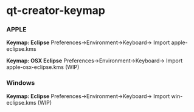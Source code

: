 # qt-creator-keymap

### APPLE 
**Keymap: Eclipse** Preferences->Environment->Keyboard-> Import apple-eclipse.kms

**Keymap: OSX Eclipse**  Preferences->Environment->Keyboard-> Import apple-osx-eclipse.kms (WIP)

### Windows 
**Keymap: Eclipse** Preferences->Environment->Keyboard-> Import win-eclipse.kms (WIP)
